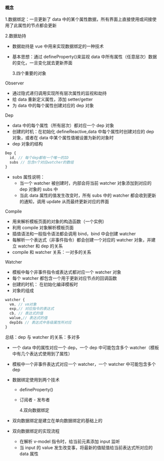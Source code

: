 #### 概念

1.数据绑定：一旦更新了 data 中的某个属性数据，所有界面上直接使用或间接使用了此属性的节点都会更新

2.数据劫持

- 数据劫持是 vue 中用来实现数据绑定的一种技术
- 基本思想：通过 defineProperty()来监视 data 中所有属性（任意层次）数据的变化，一旦变化就去更新界面

  3.四个重要的对象

Observer

- 通过隐式递归调用实现所有层次属性的监视和劫持
- 给 data 重新定义属性，添加 setter/getter
- 为 data 中的每个属性创建对应的 dep 对象

Dep

- data 中的每个属性（所有层次）都对应一个 dep 对象
- 创建的时机：在初始化 defineReactive,data 中每个属性时创建对应的 dep 对象，或者在 data 中某个属性值被设置为新的对象时
- dep 对象的结构

```javascript
Dep {
  id, // 每个dep都有一个唯一的ID
  subs // 包含n个对应watcher的数组
}
```

- subs 属性说明：
  - 当一个 watcher 被创建时，内部会将当前 watcher 对象添加到对应的 dep 对象的 subs 中
  - 当此 data 属性的值发生改变时，所有 subs 中的 watcher 都会收到更新的通知，调用 update 从而最终更新对应的界面

Compile

- 用来解析模板页面的对象的构造函数（一个实例）
- 利用 compile 对象解析模板页面
- 插值语法和一般指令语法都会调用 bind，bind 中会创建 watcher
- 每解析一个表达式（非事件指令）都会创建一个对应的 watcher 对象，并建立 watcher 和 dep 的关系
- compile 和 watcher 关系：一对多的关系

Watcher

- 模板中每个非事件指令或表达式都对应一个 watcher 对象
- 每个 watcher 都包含一个用于更新对应节点的回调函数
- 创建的时机： 在初始化编译模板时
- 对象的组成

```javascript
watcher {
  vm, // vm对象
  exp,// 对应指令的表达式
  cb, // 表达式的值
  walue,// 表达式的值
  depIds // 表达式中各级属性所对应
}
```

总结：dep 与 watcher 的关系：多对多

- 一个 data 中的属性对应一个 dep，一个 dep 中可能包含多个 watcher（模板中有几个表达式使用到了属性）
- 模板中一个非事件表达式对应一个 watcher，一个 watcher 中可能包含多个 dep
- 数据绑定使用到两个技术

  - defineProperty()
  - 订阅者 - 发布者

    4.双向数据绑定

- 双向数据绑定是建立在单向数据绑定的基础上的
- 双向数据绑定的实现流程
  - 在解析 v-model 指令时，给当前元素添加 input 监听
  - 当 input 的 value 发生改变事，将最新的值赋值给当前表达式所对应的 data 属性
